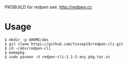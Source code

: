 PKGBUILD for redpen
see. http://redpen.cc

# Usage

```
$ mkdir -p $HOME/abs
$ git clone https://github.com/tinsep19/redpen-cli.git
$ cd ~/abs/redpen-cli
$ makepkg
$ sudo pacman -U redpen-cli-1.1-2-any.pkg.tar.xz
```
